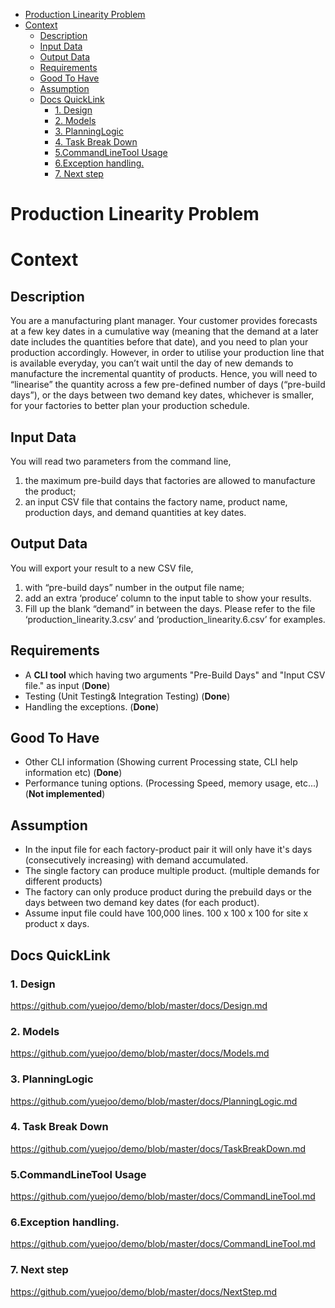 - [Production Linearity Problem](#production-linearity-problem)
- [Context](#context)
  * [Description](#description)
  * [Input Data](#input-data)
  * [Output Data](#output-data)
  * [Requirements](#requirements)
  * [Good To Have](#good-to-have)
  * [Assumption](#assumption)
  * [Docs QuickLink](#docs-quicklink)
    + [1. Design](#1-design)
    + [2. Models](#2-models)
    + [3. PlanningLogic](#3-planninglogic)
    + [4. Task Break Down](#4-task-break-down)
    + [5.CommandLineTool Usage](#5commandlinetool-usage)
    + [6.Exception handling.](#6exception-handling)
    + [7. Next step](#7-next-step)


# Production Linearity Problem
# Context
## Description
You are a manufacturing plant manager. Your customer provides forecasts at a few key dates in a cumulative way (meaning that the demand at a later date includes the quantities before that date), and you need to plan your production accordingly.
However, in order to utilise your production line that is available everyday, you can’t wait until the day of new demands to manufacture the incremental quantity of products. Hence, you will need to “linearise” the quantity across a few pre-defined number of days (“pre-build days”), or the days between two demand key dates, whichever is smaller, for your factories to better plan your production schedule.
## Input Data
You will read two parameters from the command line,
1) the maximum pre-build days that factories are allowed to manufacture the product;
2) an input CSV file that contains the factory name, product name, production days, and demand
quantities at key dates.
## Output Data
You will export your result to a new CSV file,
1) with “pre-build days” number in the output file name;
2) add an extra ‘produce’ column to the input table to show your results.
3) Fill up the blank “demand” in between the days.
Please refer to the file ‘production_linearity.3.csv’ and ‘production_linearity.6.csv’ for examples.


## Requirements
* A **CLI tool** which having two arguments "Pre-Build Days" and "Input CSV file." as input (**Done**)
* Testing (Unit Testing& Integration Testing) (**Done**)
* Handling the exceptions. (**Done**)

## Good To Have
* Other CLI information  (Showing current Processing state, CLI help information etc) (**Done**)
* Performance tuning options. (Processing Speed, memory usage, etc...) (**Not implemented**)

## Assumption
* In the input file for each factory-product pair it will only have it's days (consecutively increasing) with demand accumulated.
* The single factory can produce multiple product. (multiple demands for different products)
* The factory can only produce product during the prebuild days or the days between two demand key dates (for each product).
* Assume input file could have 100,000 lines. 100 x 100 x 100 for site x product x days.

## Docs QuickLink
### 1. Design 
https://github.com/yuejoo/demo/blob/master/docs/Design.md

### 2. Models
https://github.com/yuejoo/demo/blob/master/docs/Models.md

### 3. PlanningLogic
https://github.com/yuejoo/demo/blob/master/docs/PlanningLogic.md

### 4. Task Break Down
https://github.com/yuejoo/demo/blob/master/docs/TaskBreakDown.md

### 5.CommandLineTool Usage
https://github.com/yuejoo/demo/blob/master/docs/CommandLineTool.md

### 6.Exception handling.
https://github.com/yuejoo/demo/blob/master/docs/CommandLineTool.md

### 7. Next step
https://github.com/yuejoo/demo/blob/master/docs/NextStep.md
